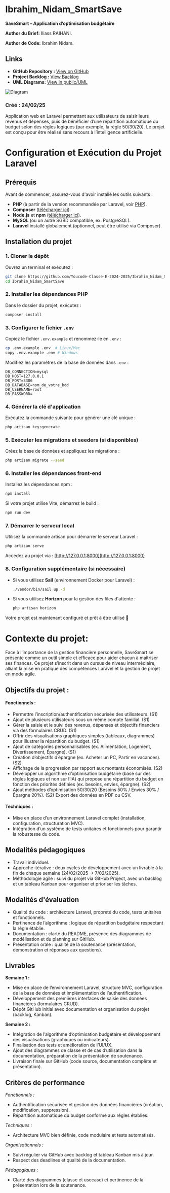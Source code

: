 # Ibrahim_Nidam_SmartSave

**SaveSmart – Application d’optimisation budgétaire**

**Author du Brief:** Iliass RAIHANI.

**Author de Code:** Ibrahim Nidam.

## Links

- **GitHub Repository :** [View on GitHub](https://github.com/Youcode-Classe-E-2024-2025/Ibrahim_Nidam_SmartSave.git)
- **Project Backlog :** [View Backlog](https://github.com/orgs/Youcode-Classe-E-2024-2025/projects/136/views/1?system_template=team_planning)
- **UML Diagrams:** [View in public/UML]()

![Diagram](public/UML/SmartSave%20-%20UML.drawio.svg)

### Créé : 24/02/25

Application web en Laravel permettant aux utilisateurs de saisir leurs revenus et dépenses, puis de bénéficier d’une répartition automatique du budget selon des règles logiques (par exemple, la règle 50/30/20). Le projet est conçu pour être réalisé sans recours à l’intelligence artificielle.

# Configuration et Exécution du Projet Laravel

## Prérequis

Avant de commencer, assurez-vous d'avoir installé les outils suivants :

- **PHP** (à partir de la version recommandée par Laravel, voir [PHP](https://www.php.net/)).
- **Composer** ([télécharger ici](https://getcomposer.org/download/)).
- **Node.js** et **npm** ([télécharger ici](https://nodejs.org/)).
- **MySQL** (ou un autre SGBD compatible, ex: PostgreSQL).
- **Laravel** installé globalement (optionnel, peut être utilisé via Composer).

## Installation du projet

### 1. Cloner le dépôt

Ouvrez un terminal et exécutez :
```bash
git clone https://github.com/Youcode-Classe-E-2024-2025/Ibrahim_Nidam_SmartSave.git
cd Ibrahim_Nidam_SmartSave
```

### 2. Installer les dépendances PHP

Dans le dossier du projet, exécutez :
```bash
composer install
```

### 3. Configurer le fichier `.env`

Copiez le fichier `.env.example` et renommez-le en `.env` :
```bash
cp .env.example .env  # Linux/Mac
copy .env.example .env # Windows
```

Modifiez les paramètres de la base de données dans `.env` :
```env
DB_CONNECTION=mysql
DB_HOST=127.0.0.1
DB_PORT=3306
DB_DATABASE=nom_de_votre_bdd
DB_USERNAME=root
DB_PASSWORD=
```

### 4. Générer la clé d'application

Exécutez la commande suivante pour générer une clé unique :
```bash
php artisan key:generate
```

### 5. Exécuter les migrations et seeders (si disponibles)

Créez la base de données et appliquez les migrations :
```bash
php artisan migrate --seed
```

### 6. Installer les dépendances front-end

Installez les dépendances npm :
```bash
npm install
```
Si votre projet utilise Vite, démarrez le build :
```bash
npm run dev
```

### 7. Démarrer le serveur local

Utilisez la commande artisan pour démarrer le serveur Laravel :
```bash
php artisan serve
```
Accédez au projet via : [http://127.0.0.1:8000](http://127.0.0.1:8000)

### 8. Configuration supplémentaire (si nécessaire)

- Si vous utilisez **Sail** (environnement Docker pour Laravel) :
  ```bash
  ./vendor/bin/sail up -d
  ```
- Si vous utilisez **Horizon** pour la gestion des files d'attente :
  ```bash
  php artisan horizon
  ```

Votre projet est maintenant configuré et prêt à être utilisé 🚀




# Contexte du projet:

Face à l’importance de la gestion financière personnelle, SaveSmart se présente comme un outil simple et efficace pour aider chacun à maîtriser ses finances. Ce projet s’inscrit dans un cursus de niveau intermédiaire, alliant la mise en pratique des compétences Laravel et la gestion de projet en mode agile.

## **Objectifs du projet :**

#### **Fonctionnels :**
- Permettre l’inscription/authentification sécurisée des utilisateurs. (S1)
- Ajout de plusieurs utilisateurs sous un même compte familial. (S1)
- Gérer la saisie et le suivi des revenus, dépenses et objectifs financiers via des formulaires CRUD. (S1)
- Offrir des visualisations graphiques simples (tableaux, diagrammes) pour illustrer la répartition du budget. (S1)
- Ajout de catégories personnalisables (ex. Alimentation, Logement, Divertissement, Épargne). (S1)
- Création d’objectifs d’épargne (ex. Acheter un PC, Partir en vacances). (S2)
- Affichage de la progression par rapport aux montants économisés. (S2)
- Développer un algorithme d’optimisation budgétaire (basé sur des règles logiques et non sur l’IA) qui propose une répartition du budget en fonction des priorités définies (ex. besoins, envies, épargne). (S2)
- Ajout méthodes d’optimisation 50/30/20 (Besoins 50% / Envies 30% / Épargne 20%). (S2)
Export des données en PDF ou CSV.
#### **Techniques :**

- Mise en place d’un environnement Laravel complet (installation, configuration, structuration MVC).
- Intégration d’un système de tests unitaires et fonctionnels pour garantir la robustesse du code.



## **Modalités pédagogiques**

- Travail individuel.
- Approche itérative : deux cycles de développement avec un livrable à la fin de chaque semaine (24/02/2025 -> 7/02/2025).
- Méthodologie agile : suivi du projet via GitHub Project, avec un backlog et un tableau Kanban pour organiser et prioriser les tâches.

## **Modalités d'évaluation**

- Qualité du code : architecture Laravel, propreté du code, tests unitaires et fonctionnels.
- Pertinence de l’algorithme : logique de répartition budgétaire respectant la règle établie.
- Documentation : clarté du README, présence des diagrammes de modélisation et du planning sur GitHub.
- Présentation orale : qualité de la soutenance (présentation, démonstration et réponses aux questions).

## **Livrables**
**Semaine 1 :**
- Mise en place de l’environnement Laravel, structure MVC, configuration de la base de données et implémentation de l’authentification.
- Développement des premières interfaces de saisie des données financières (formulaires CRUD).
- Dépôt GitHub initial avec documentation et organisation du projet (backlog, Kanban).

**Semaine 2 :**
- Intégration de l’algorithme d’optimisation budgétaire et développement des visualisations (graphiques ou indicateurs).
- Finalisation des tests et amélioration de l’UI/UX.
- Ajout des diagrammes de classe et de cas d’utilisation dans la documentation, préparation de la présentation de soutenance.
- Livraison finale sur GitHub (code source, documentation complète et présentation).

## **Critères de performance**

*Fonctionnels :*
- Authentification sécurisée et gestion des données financières (création, modification, suppression).
- Répartition automatique du budget conforme aux règles établies.

*Techniques :*
- Architecture MVC bien définie, code modulaire et tests automatisés.

*Organisationnels :*
- Suivi régulier via GitHub avec backlog et tableau Kanban mis à jour.
- Respect des deadlines et qualité de la documentation.

*Pédagogiques :*
- Clarté des diagrammes (classe et usecase) et pertinence de la présentation lors de la soutenance.